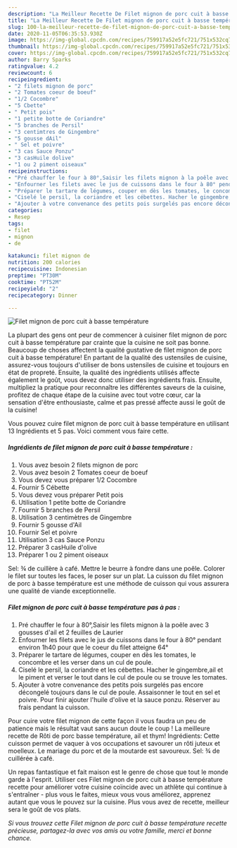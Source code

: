 ```yaml
---
description: "La Meilleur Recette De Filet mignon de porc cuit à basse température"
title: "La Meilleur Recette De Filet mignon de porc cuit à basse température"
slug: 100-la-meilleur-recette-de-filet-mignon-de-porc-cuit-a-basse-temperature
date: 2020-11-05T06:35:53.930Z
image: https://img-global.cpcdn.com/recipes/759917a52e5fc721/751x532cq70/filet-mignon-de-porc-cuit-a-basse-temperature-photo-principale-de-la-recette.jpg
thumbnail: https://img-global.cpcdn.com/recipes/759917a52e5fc721/751x532cq70/filet-mignon-de-porc-cuit-a-basse-temperature-photo-principale-de-la-recette.jpg
cover: https://img-global.cpcdn.com/recipes/759917a52e5fc721/751x532cq70/filet-mignon-de-porc-cuit-a-basse-temperature-photo-principale-de-la-recette.jpg
author: Barry Sparks
ratingvalue: 4.2
reviewcount: 6
recipeingredient:
- "2 filets mignon de porc"
- "2 Tomates coeur de boeuf"
- "1/2 Cocombre"
- "5 Cbette"
- " Petit pois"
- "1 petite botte de Coriandre"
- "5 branches de Persil"
- "3 centimtres de Gingembre"
- "5 gousse dAil"
- " Sel et poivre"
- "3 cas Sauce Ponzu"
- "3 casHuile dolive"
- "1 ou 2 piment oiseaux"
recipeinstructions:
- "Pré chauffer le four à 80°,Saisir les filets mignon à la poêle avec 3 gousses d&#39;ail et 2 feuilles de Laurier"
- "Enfourner les filets avec le jus de cuissons dans le four à 80° pendant environ 1h40 pour que le coeur du filet atteigne 64°"
- "Préparer le tartare de légumes, couper en dès les tomates, le concombre et les verser dans un cul de poule."
- "Ciselé le persil, la coriandre et les cébettes. Hacher le gingembre,ail et le piment et verser le tout dans le cul de poule ou se trouve les tomates."
- "Ajouter à votre convenance des petits pois surgelés pas encore décongelé toujours dans le cul de poule. Assaisonner le tout en sel et poivre. Pour finir ajouter l&#39;huile d&#39;olive et la sauce ponzu. Réserver au frais pendant la cuisson."
categories:
- Resep
tags:
- filet
- mignon
- de

katakunci: filet mignon de 
nutrition: 200 calories
recipecuisine: Indonesian
preptime: "PT30M"
cooktime: "PT52M"
recipeyield: "2"
recipecategory: Dinner

---
```



![Filet mignon de porc cuit à basse température](https://img-global.cpcdn.com/recipes/759917a52e5fc721/751x532cq70/filet-mignon-de-porc-cuit-a-basse-temperature-photo-principale-de-la-recette.jpg)

La plupart des gens ont peur de commencer à cuisiner filet mignon de porc cuit à basse température par crainte que la cuisine ne soit pas bonne. Beaucoup de choses affectent la qualité gustative de filet mignon de porc cuit à basse température! En partant de la qualité des ustensiles de cuisine, assurez-vous toujours d'utiliser de bons ustensiles de cuisine et toujours en état de propreté. Ensuite, la qualité des ingrédients utilisés affecte également le goût, vous devez donc utiliser des ingrédients frais. Ensuite, multipliez la pratique pour reconnaître les différentes saveurs de la cuisine, profitez de chaque étape de la cuisine avec tout votre cœur, car la sensation d'être enthousiaste, calme et pas pressé affecte aussi le goût de la cuisine!

<!--inarticleads1-->

Vous pouvez cuire filet mignon de porc cuit à basse température en utilisant 13 Ingrédients et 5 pas. Voici comment vous faire cette.

##### Ingrédients de filet mignon de porc cuit à basse température :

1. Vous avez besoin 2 filets mignon de porc
1. Vous avez besoin 2 Tomates coeur de boeuf
1. Vous devez vous préparer 1/2 Cocombre
1. Fournir 5 Cébette
1. Vous devez vous préparer  Petit pois
1. Utilisation 1 petite botte de Coriandre
1. Fournir 5 branches de Persil
1. Utilisation 3 centimètres de Gingembre
1. Fournir 5 gousse d&#39;Ail
1. Fournir  Sel et poivre
1. Utilisation 3 cas Sauce Ponzu
1. Préparer 3 casHuile d&#39;olive
1. Préparer 1 ou 2 piment oiseaux


Sel: ¾ de cuillère à café. Mettre le beurre à fondre dans une poêle. Colorer le filet sur toutes les faces, le poser sur un plat. La cuisson du filet mignon de porc à basse température est une méthode de cuisson qui vous assurera une qualité de viande exceptionnelle. 

<!--inarticleads2-->

##### Filet mignon de porc cuit à basse température pas à pas :

1. Pré chauffer le four à 80°,Saisir les filets mignon à la poêle avec 3 gousses d&#39;ail et 2 feuilles de Laurier
1. Enfourner les filets avec le jus de cuissons dans le four à 80° pendant environ 1h40 pour que le coeur du filet atteigne 64°
1. Préparer le tartare de légumes, couper en dès les tomates, le concombre et les verser dans un cul de poule.
1. Ciselé le persil, la coriandre et les cébettes. Hacher le gingembre,ail et le piment et verser le tout dans le cul de poule ou se trouve les tomates.
1. Ajouter à votre convenance des petits pois surgelés pas encore décongelé toujours dans le cul de poule. Assaisonner le tout en sel et poivre. Pour finir ajouter l&#39;huile d&#39;olive et la sauce ponzu. Réserver au frais pendant la cuisson.


Pour cuire votre filet mignon de cette façon il vous faudra un peu de patience mais le résultat vaut sans aucun doute le coup ! La meilleure recette de Rôti de porc basse température, ail et thym! Ingrédients: Cette cuisson permet de vaquer à vos occupations et savourer un rôti juteux et moelleux. Le mariage du porc et de la moutarde est savoureux. Sel: ¾ de cuillérée à café. 

<!--inarticleads1-->

<p>
Un repas fantastique et fait maison est le genre de chose que tout le monde garde à l'esprit. Utiliser ces Filet mignon de porc cuit à basse température recette pour améliorer votre cuisine coïncide avec un athlète qui continue à s'entraîner - plus vous le faites, mieux vous vous améliorez, apprenez autant que vous le pouvez sur la cuisine. Plus vous avez de recette, meilleur sera le goût de vos plats.
</p>

<p>
<i>Si vous trouvez cette Filet mignon de porc cuit à basse température recette précieuse, partagez-la avec vos amis ou votre famille, merci et bonne chance.</i>
</p>
